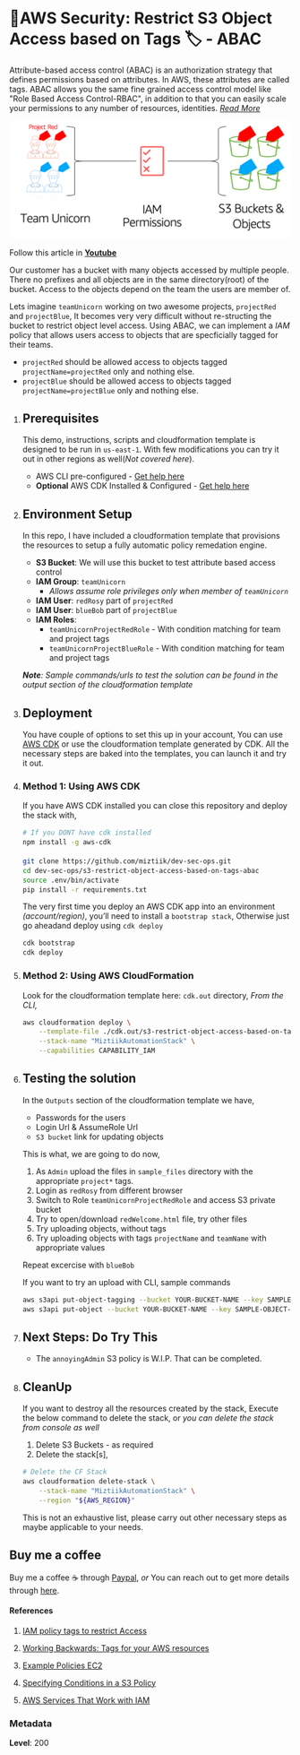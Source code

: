 # 👮AWS Security: Restrict S3 Object Access based on Tags 🏷 - ABAC

Attribute-based access control (ABAC) is an authorization strategy that defines permissions based on attributes. In AWS, these attributes are called tags. ABAC allows you the same fine grained access control model like "Role Based Access Control-RBAC", in addition to that you can easily scale your permissions to any number of resources, identities. _[Read More](https://docs.aws.amazon.com/IAM/latest/UserGuide/introduction_attribute-based-access-control.html)_

![Attribute-based access control](images/s3-abac-redfined.png)

Follow this article in **[Youtube](https://www.youtube.com/c/ValaxyTechnologies)**

Our customer has a bucket with many objects accessed by multiple people. There no prefixes and all objects are in the same directory(root) of the bucket. Access to the objects depend on the team the users are member of. 

Lets imagine `teamUnicorn` working on two awesome projects, `projectRed` and `projectBlue`, It becomes very very difficult without re-structing the bucket to restrict object level access. Using ABAC, we can implement a _IAM_ policy that allows users access to objects that are specficially tagged for their teams.

- `projectRed` should be allowed access to objects tagged `projectName=projectRed` only and nothing else.
- `projectBlue` should be allowed access to objects tagged `projectName=projectBlue` only and nothing else.

1. ## Prerequisites

    This demo, instructions, scripts and cloudformation template is designed to be run in `us-east-1`. With few modifications you can try it out in other regions as well(_Not covered here_).

    - AWS CLI pre-configured - [Get help here](https://youtu.be/TPyyfmQte0U)
    - **Optional** AWS CDK Installed & Configured - [Get help here](https://www.youtube.com/watch?v=MKwxpszw0Rc)


1. ## Environment Setup

    In this repo, I have included a cloudformation template that provisions the resources to setup a fully automatic policy remedation engine.

    - **S3 Bucket**: We will use this bucket to test attribute based access control
    - **IAM Group**: `teamUnicorn`
        - _Allows assume role privileges only when member of `teamUnicorn`_
    - **IAM User**: `redRosy` part of `projectRed`
    - **IAM User**: `blueBob` part of `projectBlue`
    - **IAM Roles**:
        -  `teamUnicornProjectRedRole` - With condition matching for team and project tags
        -  `teamUnicornProjectBlueRole` - With condition matching for team and project tags

    _**Note**: Sample commands/urls to test the solution can be found in the output section of the cloudformation template_

1. ## Deployment

    You have couple of options to set this up in your account, You can use [AWS CDK](https://www.youtube.com/watch?v=MKwxpszw0Rc) or use the cloudformation template generated by CDK. All the necessary steps are baked into the templates, you can launch it and try it out.

  1. ### Method 1: Using AWS CDK

      If you have AWS CDK installed you can close this repository and deploy the stack with,

        ```bash
        # If you DONT have cdk installed
        npm install -g aws-cdk

        git clone https://github.com/miztiik/dev-sec-ops.git
        cd dev-sec-ops/s3-restrict-object-access-based-on-tags-abac
        source .env/bin/activate
        pip install -r requirements.txt
        ```

      The very first time you deploy an AWS CDK app into an environment _(account/region)_, you’ll need to install a `bootstrap stack`, Otherwise just go aheadand   deploy using `cdk deploy`

        ```bash
        cdk bootstrap
        cdk deploy
        ```

  1. ### Method 2: Using AWS CloudFormation

      Look for the cloudformation template here: `cdk.out` directory, _From the CLI,_

        ```sh
        aws cloudformation deploy \
            --template-file ./cdk.out/s3-restrict-object-access-based-on-tags-abac.template.json \
            --stack-name "MiztiikAutomationStack" \
            --capabilities CAPABILITY_IAM
        ```

1. ## Testing the solution

    In the `Outputs` section of the cloudformation template we have,

    - Passwords for the users
    - Login Url & AssumeRole Url
    - `S3 bucket` link for updating objects

    This is what, we are going to do now,

    1. As `Admin` upload the files in `sample_files` directory with the appropriate `project*` tags.
    1. Login as `redRosy` from different browser
    1. Switch to Role `teamUnicornProjectRedRole` and access S3 private bucket
    1. Try to open/download `redWelcome.html` file, try other files
    1. Try uploading objects, without tags
    1. Try uploading objects with tags `projectName` and `teamName` with appropriate values

    Repeat excercise with `blueBob`

    If you want to try an upload with CLI, sample commands

    ```bash
    aws s3api put-object-tagging --bucket YOUR-BUCKET-NAME --key SAMPLE-OBJECT-NAME --tagging 'TagSet=[{Key=teamName,Value=teamBlue}]'
    aws s3api put-object --bucket YOUR-BUCKET-NAME --key SAMPLE-OBJECT-NAME --tagging 'Key=teamName&Value=teamBlue'
    ```

1. ## Next Steps: Do Try This

    - The `annoyingAdmin` S3 policy is W.I.P. That can be completed.


1. ## CleanUp

    If you want to destroy all the resources created by the stack, Execute the below command to delete the stack, or _you can delete the stack from console as well_

    1. Delete S3 Buckets - as required
    1. Delete the stack[s],

    ```bash
    # Delete the CF Stack
    aws cloudformation delete-stack \
        --stack-name "MiztiikAutomationStack" \
        --region "${AWS_REGION}"
    ```

    This is not an exhaustive list, please carry out other necessary steps as maybe applicable to your needs.


## Buy me a coffee

Buy me a coffee ☕ through [Paypal](https://paypal.me/valaxy), _or_ You can reach out to get more details through [here](https://youtube.com/c/valaxytechnologies/about).

#### References

1. [IAM policy tags to restrict Access](https://aws.amazon.com/premiumsupport/knowledge-center/iam-policy-tags-restrict/)

1. [Working Backwards: Tags for your AWS resources](https://aws.amazon.com/blogs/security/working-backward-from-iam-policies-and-principal-tags-to-standardized-names-and-tags-for-your-aws-resources/)
1. [Example Policies EC2 ](https://docs.aws.amazon.com/AWSEC2/latest/UserGuide/iam-policies-ec2-console.html)
1. [Specifying Conditions in a S3 Policy](https://docs.aws.amazon.com/AmazonS3/latest/dev/amazon-s3-policy-keys.html#bucket-keys-in-amazon-s3-policies)
1. [AWS Services That Work with IAM](https://docs.aws.amazon.com/IAM/latest/UserGuide/reference_aws-services-that-work-with-iam.html)

### Metadata

**Level**: 200
